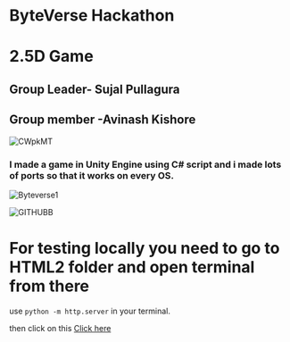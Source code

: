 # ByteVerse Hackathon
# 2.5D Game
  
  ## Group Leader- Sujal Pullagura 
  ## Group member -Avinash Kishore 


![CWpkMT](https://github.com/pSujalp/ByteVerse/assets/108971732/7e0c06a2-6817-4f14-ab84-a5bbba4d7537)


### I made a game in Unity Engine using C# script and i made lots of ports so that it works on every OS.


![Byteverse1](https://github.com/pSujalp/ByteVerse/assets/108971732/4cd41cbe-d638-4cde-a9d1-f9ea14ae42f1)


![GITHUBB](https://github.com/pSujalp/ByteVerse/assets/108971732/2f26aa74-0b08-43a7-8641-0b297e9343be)

# For testing locally you need to go to HTML2 folder and open terminal from there 

use `python -m http.server` in your terminal.

then click on this [Click here](http://localhost:8000)






